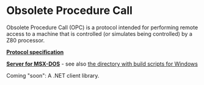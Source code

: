 # Obsolete Procedure Call

Obsolete Procedure Call (OPC) is a protocol intended for performing remote access to a machine that is controlled (or simulates being controlled) by a Z80 processor.

**[Protocol specification](OPC.md)**

**[Server for MSX-DOS](Server/msx-dos/OPC.c)** - see also [the directory with build scripts for Windows](Server/msx-dos/build-win)

Coming "soon": A .NET client library.
